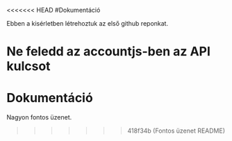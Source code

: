 <<<<<<< HEAD
#Dokumentáció

Ebben a kisérletben létrehoztuk az első github reponkat.

Ne feledd az accountjs-ben az API kulcsot
=======
# Dokumentáció

Nagyon fontos üzenet.
>>>>>>> 418f34b (Fontos üzenet README)
